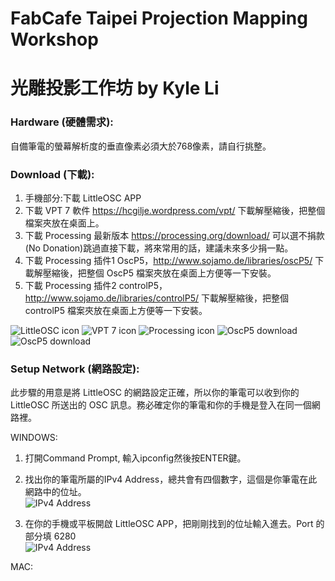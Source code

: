 # FabCafe Taipei Projection Mapping Workshop  
# 光雕投影工作坊 by Kyle Li

### Hardware (硬體需求):  
自備筆電的螢幕解析度的垂直像素必須大於768像素，請自行挑整。  

### Download (下載):    
1. 手機部分:下載 LittleOSC APP  
2. 下載 VPT 7 軟件 https://hcgilje.wordpress.com/vpt/ 下載解壓縮後，把整個檔案夾放在桌面上。  
3. 下載 Processing 最新版本 https://processing.org/download/ 可以選不捐款(No Donation)跳過直接下載，將來常用的話，建議未來多少捐一點。   
4. 下載 Processing 插件1 OscP5，http://www.sojamo.de/libraries/oscP5/ 下載解壓縮後，把整個 OscP5 檔案夾放在桌面上方便等一下安裝。 
5. 下載 Processing 插件2 controlP5，http://www.sojamo.de/libraries/controlP5/ 下載解壓縮後，把整個 controlP5 檔案夾放在桌面上方便等一下安裝。 
  
![LittleOSC icon](https://github.com/ghettokon/fabcafeTaipei-VPT-7/raw/master/media/LittleOSC_icon.jpg)
![VPT 7 icon](https://github.com/ghettokon/fabcafeTaipei-VPT-7/raw/master/media/vpt7_icon.jpg)
![Processing icon](https://github.com/ghettokon/fabcafeTaipei-VPT-7/raw/master/media/Processing_icon.jpg)
![OscP5 download](https://github.com/ghettokon/fabcafeTaipei-VPT-7/raw/master/media/OSP5.jpg)
![OscP5 download](https://github.com/ghettokon/fabcafeTaipei-VPT-7/raw/master/media/controlP5.jpg)  

### Setup Network (網路設定):  
此步驟的用意是將 LittleOSC 的網路設定正確，所以你的筆電可以收到你的 LittleOSC 所送出的 OSC 訊息。務必確定你的筆電和你的手機是登入在同一個網路裡。

WINDOWS:  
1. 打開Command Prompt, 輸入ipconfig然後按ENTER鍵。  
2. 找出你的筆電所屬的IPv4 Address，總共會有四個數字，這個是你筆電在此網路中的位址。  
![IPv4 Address](https://github.com/ghettokon/fabcafeTaipei-VPT-7/raw/master/media/commandp.jpg)  
  
3. 在你的手機或平板開啟 LittleOSC APP，把剛剛找到的位址輸入進去。Port 的部分填 6280   
![IPv4 Address](https://github.com/ghettokon/fabcafeTaipei-VPT-7/raw/master/media/loAndriod.jpg)  
  
MAC:

